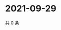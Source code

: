 # 2021-09-29

共 0 条

<!-- BEGIN WEIBO -->
<!-- 最后更新时间 Wed Sep 29 2021 04:14:37 GMT+0800 (China Standard Time) -->

<!-- END WEIBO -->
